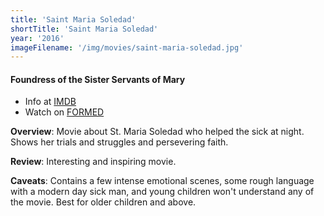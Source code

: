 ```yaml
---
title: 'Saint Maria Soledad'
shortTitle: 'Saint Maria Soledad'
year: '2016'
imageFilename: '/img/movies/saint-maria-soledad.jpg'
---
```


#### Foundress of the Sister Servants of Mary

* Info at [IMDB](https://www.imdb.com/title/tt4671772/)
* Watch on [FORMED](https://watch.formed.org/saint-maria-soledad-foundress-of-the-sister-servants-of-mary)

**Overview**: Movie about St. Maria Soledad who helped the sick at night. Shows her trials and struggles and persevering faith.

**Review**: Interesting and inspiring movie.

**Caveats**: Contains a few intense emotional scenes, some rough language with a modern day sick man, and young children won't understand any of the movie. Best for older children and above.
